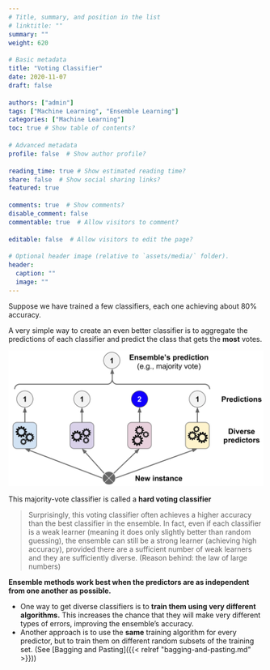```yaml
---
# Title, summary, and position in the list
# linktitle: ""
summary: ""
weight: 620

# Basic metadata
title: "Voting Classifier"
date: 2020-11-07
draft: false
 
authors: ["admin"]
tags: ["Machine Learning", "Ensemble Learning"]
categories: ["Machine Learning"]
toc: true # Show table of contents?

# Advanced metadata
profile: false  # Show author profile?

reading_time: true # Show estimated reading time?
share: false  # Show social sharing links?
featured: true

comments: true  # Show comments?
disable_comment: false
commentable: true  # Allow visitors to comment?  

editable: false  # Allow visitors to edit the page?  

# Optional header image (relative to `assets/media/` folder).
header:
  caption: ""
  image: ""
---
```


Suppose we have trained a few classifiers, each one achieving about 80% accuracy.

A very simple way to create an even better classifier is to aggregate the predictions of each classifier and predict the class that gets the **most** votes. 

<img src="https://raw.githubusercontent.com/EckoTan0804/upic-repo/master/uPic/Voting_Classifier.png" alt="Voting_Classifier" style="zoom:67%;" />

This majority-vote classifier is called a **hard voting classifier**

> Surprisingly, this voting classifier often achieves a higher accuracy than the best classifier in the ensemble. In fact, even if each classifier is a weak learner (meaning it does only slightly better than random guessing), the ensemble can still be a strong learner (achieving high accuracy), provided there are a sufficient number of weak learners and they are sufficiently diverse. (Reason behind: the law of large numbers)

 

**Ensemble methods work best when the predictors are as independent from one another as possible.** 

- One way to get diverse classifiers is to **train them using very different algorithms.** This     increases the chance that they will make very different types of errors, improving the ensemble’s accuracy.
- Another approach is to use the **same** training algorithm for every predictor, but to train them on different random subsets of the training set. (See [Bagging and Pasting]({{< relref "bagging-and-pasting.md" >}}))

